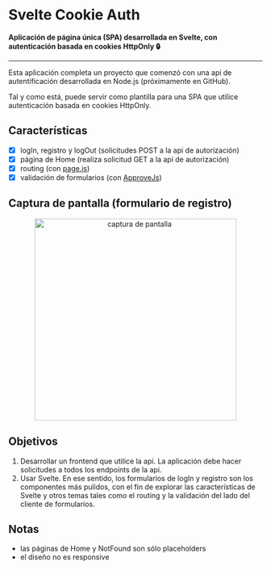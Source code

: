 # Svelte Cookie Auth
**Aplicación de página única (SPA) desarrollada en Svelte, con autenticación basada en cookies HttpOnly 🔒**

---

Esta aplicación completa un proyecto que comenzó con una api de autentificación desarrollada en Node.js (próximamente en GitHub).

Tal y como está, puede servir como plantilla para una SPA que utilice autenticación basada en cookies HttpOnly.

## Características
- [X] logIn, registro y logOut (solicitudes POST a la api de autorización)
- [X] página de Home (realiza solicitud GET a la api de autorización)
- [X] routing (con [page.js](https://github.com/visionmedia/page.js))
- [X] validación de formularios (con [ApproveJs](https://github.com/CharlGottschalk/approvejs/))

## Captura de pantalla (formulario de registro)
<p align="center">
  <img width="400px" src="https://user-images.githubusercontent.com/50384203/106847788-63c24f80-668e-11eb-88fe-860909c8ebeb.png" alt="captura de pantalla" align="center">
</p>

## Objetivos
1. Desarrollar un frontend que utilice la api. La aplicación debe hacer solicitudes a todos los endpoints de la api.
2. Usar Svelte. En ese sentido, los formularios de logIn y registro son los componentes más pulidos, con el fin de explorar las características de Svelte y otros temas tales como el routing y la validación del lado del cliente de formularios.

## Notas
- las páginas de Home y NotFound son sólo placeholders
- el diseño no es responsive